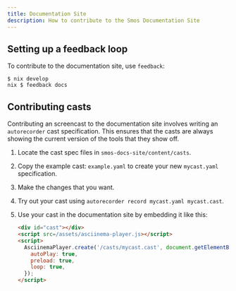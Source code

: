 ```yaml
---
title: Documentation Site
description: How to contribute to the Smos Documentation Site
---
```


## Setting up a feedback loop

To contribute to the documentation site, use `feedback`:

```
$ nix develop
nix $ feedback docs
```

## Contributing casts

Contributing an screencast to the documentation site involves writing an `autorecorder` cast specification.
This ensures that the casts are always showing the current version of the tools that they show off.

1. Locate the cast spec files in `smos-docs-site/content/casts`.
1. Copy the example cast: `example.yaml` to create your new `mycast.yaml` specification.
1. Make the changes that you want.
1. Try out your cast using `autorecorder record mycast.yaml mycast.cast`.
1. Use your cast in the documentation site by embedding it like this:

   ``` html
   <div id="cast"></div>
   <script src=/assets/asciinema-player.js></script>
   <script>
     AsciinemaPlayer.create('/casts/mycast.cast', document.getElementById('cast'), {
       autoPlay: true,
       preload: true,
       loop: true,
     });
   </script>
   ```
